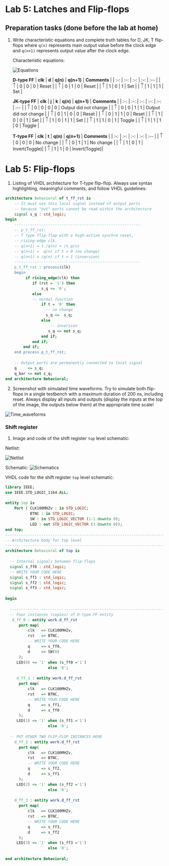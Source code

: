 # Lab 5: Latches and Flip-flops

## Preparation tasks (done before the lab at home)

1. Write characteristic equations and complete truth tables for D, JK, T flip-flops where `q(n)` represents main output value before the clock edge and `q(n+1)` represents output value after the clock edge.

   Characteristic equations:
   
   ![Equations](https://user-images.githubusercontent.com/99497162/158080525-843d415f-ee5c-4cc1-a17b-7fa5f7522f07.png)

   **D-type FF**
   | **clk** | **d** | **q(n)** | **q(n+1)** | **Comments** |
   | :-: | :-: | :-: | :-: | :-- |
   | ![rising](images/eq_uparrow.png) | 0 | 0 | 0 | Reset |
   | ![rising](images/eq_uparrow.png) | 0 | 1 | 0 | Reset |
   | ![rising](images/eq_uparrow.png) | 1 | 0 | 1 | Set |
   | ![rising](images/eq_uparrow.png) | 1 | 1 | 1 | Set |

   **JK-type FF**
   | **clk** | **j** | **k** | **q(n)** | **q(n+1)** | **Comments** |
   | :-: | :-: | :-: | :-: | :-: | :-- |
   | ![rising](images/eq_uparrow.png) | 0 | 0 | 0 | 0 | Output did not change |
   | ![rising](images/eq_uparrow.png) | 0 | 0 | 1 | 1 | Output did not change |
   | ![rising](images/eq_uparrow.png) | 0 | 1 | 0 | 0 | Reset |
   | ![rising](images/eq_uparrow.png) | 0 | 1 | 1 | 0 | Reset |
   | ![rising](images/eq_uparrow.png) | 1 | 0 | 0 | 1 | Set |
   | ![rising](images/eq_uparrow.png) | 1 | 0 | 1 | 1 | Set |
   | ![rising](images/eq_uparrow.png) | 1 | 1 | 0 | 1 | Toggle |
   | ![rising](images/eq_uparrow.png) | 1 | 1 | 1 | 0 | Toggle |

   **T-type FF**
   | **clk** | **t** | **q(n)** | **q(n+1)** | **Comments** |
   | :-: | :-: | :-: | :-: | :-- |
   | ![rising](images/eq_uparrow.png) | 0 | 0 | 0 | No change |
   | ![rising](images/eq_uparrow.png) | 0 | 1 | 1 | No change |
   | ![rising](images/eq_uparrow.png) | 1 | 0 | 1 | Invert(Toggle)|
   | ![rising](images/eq_uparrow.png) | 1 | 1 | 0 | Invert(Toggle)|

<a name="part1"></a>

# Lab 5: Flip-flops

1. Listing of VHDL architecture for T-type flip-flop. Always use syntax highlighting, meaningful comments, and follow VHDL guidelines:

```vhdl
architecture Behavioral of t_ff_rst is
    -- It must use this local signal instead of output ports
    -- because "out" ports cannot be read within the architecture
    signal s_q : std_logic;
begin
    --------------------------------------------------------
    -- p_t_ff_rst:
    -- T type flip-flop with a high-active synchro reset,
    -- rising-edge clk.
    -- q(n+1) = t./q(n) + /t.q(n)
    -- q(n+1) =  q(n) if t = 0 (no change)
    -- q(n+1) = /q(n) if t = 1 (inversion)
    --------------------------------------------------------
    p_t_ff_rst : process(clk)
    begin
         if rising_edge(clk) then
            if (rst = '1') then
                s_q <= '0';
            else
            -- normal function
                if t = '0' then
                  -- no change
                  s_q <=  s_q; 
                else  
                    -- inversion
                   s_q <= not s_q; 
                end if;     
            end if;      
        end if;
    end process p_t_ff_rst;

    -- Output ports are permanently connected to local signal
    q     <= s_q;
    q_bar <= not s_q;
end architecture Behavioral;
```

2. Screenshot with simulated time waveforms. Try to simulate both flip-flops in a single testbench with a maximum duration of 200 ns, including reset. Always display all inputs and outputs (display the inputs at the top of the image, the outputs below them) at the appropriate time scale!

![Time_waveforms](https://user-images.githubusercontent.com/99497162/158413705-428e9af1-29bb-4a90-9cf9-b307bd1f56bc.PNG)

   

### Shift register

1. Image and code of the shift register `top` level schematic:

Netlist:

![Netlist](https://user-images.githubusercontent.com/99497162/159138957-3c0539ab-110a-4766-a2b6-544571330f77.png)

Schematic:
![Schematics](https://user-images.githubusercontent.com/99497162/159138958-d97838fc-1822-451a-8b73-9a7fea7ae341.png)

VHDL code for the shift register `top` level schematic:
```vhdl
library IEEE;
use IEEE.STD_LOGIC_1164.ALL;

entity top is
    Port ( CLK100MHZv : in STD_LOGIC;
           BTNC : in STD_LOGIC;
           SW : in STD_LOGIC_VECTOR (1-1 downto 0);
           LED : out STD_LOGIC_VECTOR (3 downto 0));
end top;
------------------------------------------------------------------------
-- Architecture body for top level
------------------------------------------------------------------------
architecture Behavioral of top is

  -- Internal signals between flip-flops
  signal s_ff0 : std_logic;
  -- WRITE YOUR CODE HERE
  signal s_ff1 : std_logic;
  signal s_ff2 : std_logic;
  signal s_ff3 : std_logic;

begin

  --------------------------------------------------------------------
  -- Four instances (copies) of D-type FF entity
   d_ff_0 : entity work.d_ff_rst
      port map(
          clk   => CLK100MHZv,
          rst   => BTNC,
          -- WRITE YOUR CODE HERE
          q     => s_ff0,
          d     => SW(0)
      );
     LED(0) <= '1' when (s_ff0 ='1') 
                   else '0';
     
     d_ff_1 : entity work.d_ff_rst
      port map(
          clk   => CLK100MHZv,
          rst   => BTNC,
          -- WRITE YOUR CODE HERE
          q     => s_ff1,
          d     => s_ff0
      );
     LED(1) <= '1' when (s_ff1 ='1') 
                   else '0';

  -- PUT OTHER TWO FLIP-FLOP INSTANCES HERE
    d_ff_2 : entity work.d_ff_rst
      port map(
          clk   => CLK100MHZv,
          rst   => BTNC,
          -- WRITE YOUR CODE HERE
          q     => s_ff2,
          d     => s_ff1
      );
     LED(2) <= '1' when (s_ff2 ='1') 
                   else '0';
                    
    d_ff_3 : entity work.d_ff_rst
      port map(
          clk   => CLK100MHZv,
          rst   => BTNC,
          -- WRITE YOUR CODE HERE
          q     => s_ff3,
          d     => s_ff2
      );
     LED(3) <= '1' when (s_ff3 ='1') 
                   else '0';                
                                        
end architecture Behavioral;
```


